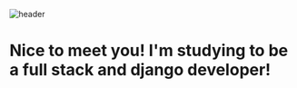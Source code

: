 ![header](https://capsule-render.vercel.app/api?type=waving&color=gradient&height=270&section=header&text=SOKURI_CODE&fontSize=90/text=🚗🚘🚛)
 
 

# Nice to meet you! I'm studying to be a full stack and django developer!


